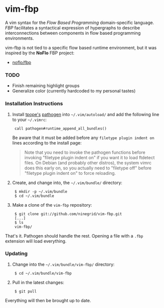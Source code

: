 vim-fbp
=======

A vim syntax for the *Flow Based Programming* domain-specific language.  *FBP*
facilitates a syntactical expression of hypergraphs to describe interconnections
between components in flow based programming environments.

vim-fbp is not tied to a specific flow based runtime environment, but it was 
inspired by the **NoFlo** FBP project:

  * [noflo/fbp](http://github.com/noflo/fbp)

### TODO

  - Finish remaining highlight groups
  - Generalize color (currently hardcoded to my personal tastes)

### Installation Instructions

1. Install [tpope's][tpope] [pathogen] into `~/.vim/autoload/` and add the
   following line to your `~/.vimrc`:

        call pathogen#runtime_append_all_bundles()

     Be aware that it must be added before any `filetype plugin indent on`
     lines according to the install page:

     > Note that you need to invoke the pathogen functions before invoking
     > "filetype plugin indent on" if you want it to load ftdetect files. On
     > Debian (and probably other distros), the system vimrc does this early on,
     > so you actually need to "filetype off" before "filetype plugin indent on"
     > to force reloading.

[pathogen]: http://www.vim.org/scripts/script.php?script_id=2332
[tpope]: http://github.com/tpope/vim-pathogen

2. Create, and change into, the `~/.vim/bundle/` directory:

        $ mkdir -p ~/.vim/bundle
        $ cd ~/.vim/bundle

3. Make a clone of the `vim-fbp` repository:

        $ git clone git://github.com/ninegrid/vim-fbp.git
        [...]
        $ ls
        vim-fbp/

That's it. Pathogen should handle the rest. Opening a file with a `.fbp`
extension will load everything.

### Updating

1. Change into the `~/.vim/bundle/vim-fbp/` directory:

        $ cd ~/.vim/bundle/vim-fbp

2. Pull in the latest changes:

        $ git pull

Everything will then be brought up to date.
